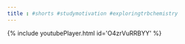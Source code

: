 ```yaml
---
title : #shorts #studymotivation #exploringtrbchemistry
---
```






{% include youtubePlayer.html id='O4zrVuRRBYY' %}
